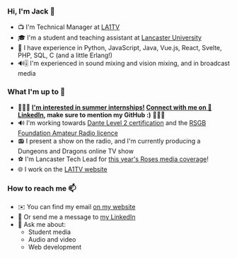 ### Hi, I'm Jack 👋
- 📺 I'm Technical Manager at [LA1TV](https://github.com/LA1TV)
- 🎓 I'm a student and teaching assistant at [Lancaster University](https://lancaster.ac.uk)
- 🧠 I have experience in Python, JavaScript, Java, Vue.js, React, Svelte, PHP, SQL, C (and a little Erlang!)
- 🔊🎚 I'm experienced in sound mixing and vision mixing, and in broadcast media

### What I'm up to 🙌
- 🧑‍💼🔆 **<ins>I'm interested in summer internships!</ins> [Connect with me on 💼 LinkedIn](https://www.linkedin.com/in/jackdunncodes), make sure to mention my GitHub :)** 🔆🧑‍💼
- 🔊 I'm working towards [Dante Level 2 certification](https://www.audinate.com/learning/training-certification/dante-certification-program#l2) and the [RSGB Foundation Amateur Radio licence](https://rsgb.org/main/clubs-training/for-students/foundation/)
- 📻 I present a show on the radio, and I'm currently producing a Dungeons and Dragons online TV show
- ⚽ I'm Lancaster Tech Lead for [this year's Roses media coverage](https://roseslive.co.uk)!
- 🌐 I work on the [LA1TV website](https://la1tv.co.uk)

### How to reach me 📫
- ✉️ You can find my email [on my website](https://dunn.eu.org/contact)
- 💼 Or send me a message to [my LinkedIn](https://www.linkedin.com/in/jackdunncodes)
- 💬 Ask me about:
  - Student media
  - Audio and video
  - Web development

<!--
**JackDunnCodes/JackDunnCodes** is a ✨ _special_ ✨ repository because its `README.md` (this file) appears on your GitHub profile.

Here are some ideas to get you started:

- 🔭 I’m currently working on ...
- 🌱 I’m currently learning ...
- 👯 I’m looking to collaborate on ...
- 🤔 I’m looking for help with ...
- 💬 Ask me about ...
- 📫 How to reach me: ...
- 😄 Pronouns: ...
- ⚡ Fun fact: ...
-->
